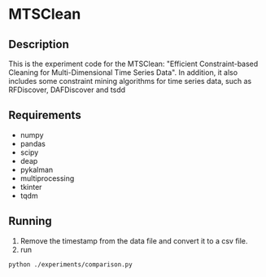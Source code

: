 # MTSClean

## Description
This is the experiment code for the MTSClean: "Efficient Constraint-based Cleaning for Multi-Dimensional Time Series Data".
In addition, it also includes some constraint mining algorithms for time series data, such as RFDiscover, DAFDiscover and tsdd

## Requirements
- numpy
- pandas
- scipy
- deap
- pykalman
- multiprocessing
- tkinter
- tqdm

## Running
1. Remove the timestamp from the data file and convert it to a csv file.
2. run
```shell
python ./experiments/comparison.py
```